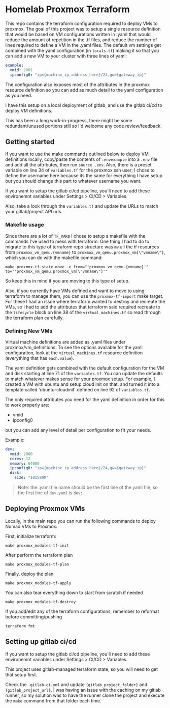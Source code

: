 # Homelab Proxmox Terraform

This repo contains the terraform configuration required to deploy VMs to
proxmox. The goal of this project was to setup a single resource definition that would be based on 
VM configurations written in .yaml that would reduce the amount of repetition in the .tf files, and
reduce the number of lines required to define a VM in the .yaml files. The default vm settings get 
combined with the yaml configuration (in `locals.tf`) making it so that you can add a new VM to your 
cluster with three lines of yaml:

```yaml
example:
  vmid: 2001
  ipconfig0: "ip={machine_ip_address_here}/24,gw={gateway_ip}"
```

The configuration also exposes most of the attributes in the proxmox resource definition so you can 
add as much detail to the yaml configuration as you need. 

I have this setup on a local deployment of gitlab, and use the gitlab ci/cd to deploy VM definitions. 

This has been a long work-in-progress, there might be some redundant/unused portions still so I'd welcome any code review/feedback. 


## Getting started

If you want to use the make commands outlined below to deploy VM definitions locally, copy/paste 
the contents of `.envexample` into a `.env` file and add all the attributes, then run `source .env`. Also, there is 
a preset variable on line 34 of `variables.tf` for the proxmox ssh user; I chose to define the username here because its
the same for everything I have setup but you should change this part to whatever username you want. 

If you want to setup the gitlab ci/cd pipeline, you'll need to add these environemnt variables under
Settings > CI/CD > Variables. 

Also, take a look through the `variables.tf` and update the URLs to match your gitlab/project API urls.

### Makefile usage

Since there are a lot of `TF_VAR`s I chose to setup a makefile with the commands I've used to mess with terraform. One 
thing I had to do to migrate to this type of terraform repo structure was `mv` all the tf resources from `proxmox_vm_qemu.{vmname}` 
to `proxmox_vm_qemu.proxmox_vm[\"vmname\"]`, which you can do with the makefile command:

```shell
make proxmox-tf-state-move -e from="'proxmox_vm_qemu.{vmname}'" to="'proxmox_vm_qemu.proxmox_vm[\"vmname\"]'"
```

So keep this in mind if you are moving to this type of setup. 

Also, if you currently have VMs defined and want to move to using terraform to manage them, you can use the `proxmox-tf-import` make target. 
For these I had an issue where terraform wanted to destroy and recreate the VMs, so I had to add the attributes that terraform 
said required recreate to the `lifecycle` block on line 38 of the `virtual_machines.tf` so read through the terraform plan 
carefully. 

### Defining New VMs

Virtual machine definitions are added as .yaml files under proxmox/vm_definitions. To see the options 
available for the yaml configuration, look at the `virtual_machines.tf` resource definition (everything that
has `each.value`). 

The yaml definition gets combined with the default configuration for the VM and disk starting at line 71 
of the `variables.tf`. You can update the defaults to match whatever makes sense for your proxmox setup. For
example, I created a VM with ubuntu and setup cloud init on that, and turned it into a template called 'ubuntu-cloudinit'
defined on line 92 of `variables.tf`. 

The only required attributes you need for the yaml definition in order for this to work properly are:

- vmid 
- ipconfig0

but you can add any level of detail per configuration to fit your needs. 

Example:

```yaml
dev:
  vmid: 2000
  cores: 12
  memory: 64000
  ipconfig0: "ip={machine_ip_address_here}/24,gw={gateway_ip}"
  disk:
    size: "101580M"

```

> Note: the .yaml file name should be the first line of the yaml file, so the first line of `dev.yaml` is `dev:` 

## Deploying Proxmox VMs

Locally, in the main repo you can run the following commands to deploy Nomad VMs
to Proxmox:

First, initialize terraform:
```shell
make proxmox_modules-tf-init
```

After perform the terraform plan

```shell
make proxmox_modules-tf-plan
```

Finally, deploy the plan
```shell
make proxmox_modules-tf-apply
```

You can also tear everything down to start from scratch if needed
```shell
make proxmox_modules-tf-destroy
```

If you add/edit any of the terraform configurations, remember to reformat before committing/pushing

```shell
terraform fmt
```

## Setting up gitlab ci/cd

If you want to setup the gitlab ci/cd pipeline, you'll need to add these environemnt variables under
Settings > CI/CD > Variables. 

This project uses gitlab-managed terraform state, so you will need to get that setup first. 

Check the `.gitlab-ci.yml` and update `{gitlab_project_folder}` and `{gitlab_project_url}`. I was having an issue with 
the caching on my gitlab runner, so my solution was to have the runner clone the project and execute the `make` command 
from that folder each time. 

